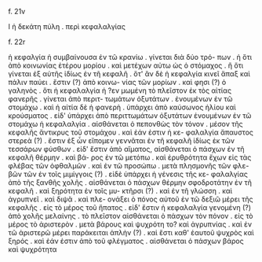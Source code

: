f. 21v

Ι ἡ δεκάτη πύλη . περὶ κεφαλαλγίας 

f. 22r 

ἡ κεφαλγία ἡ συμβαίνουσα ἐν τῶ κρανίω . γίνεται διὰ δύο τρό-
πων . ἠ ὅτι ἀπὸ κοινωνίας ἑτέρου μορίου . καὶ μετέχων αὐτω ὡς
ὁ στόμαχος . ἢ ὅτι γίνεται ἐξ αὐτῆς ἰδίως ἐν τῆ κεφαλῆ . ὅτ' ἂν
δὲ ἡ κεφαλγία κινεῖ ἅπαξ καὶ πάλιν παύει . ἔστιν (?) ἀπὸ κοινω-
νίας τῶν μορίων . καὶ φησι (?) ὁ γαληνὸς . ὅτι ἡ κεφαλαλγία ἡ ?εν
μωμένη τὸ πλεῖστον ἐκ τὸς αἰτίας φανερῆς . γίνεται ἀπὸ περιτ-
τωμάτων ὀξυτάτων . ἑνουμένων ἐν τῶ στομάχω . καὶ ἡ αἰτία
δὲ ἡ φανερὴ . ὑπάρχει ἀπὸ καύσωνος ἡλίου καὶ κρούσματος .
εἰδ' ὑπάρχει ἀπὸ περιττωμάτων ὀξυτάτων ἑνουμένων ἐν τῶ
στομάχω ἡ κεφαλαλγία . αἰσθάνεται ὁ πεπονθὼς τὸν τόνον . 
μέσον τῆς κεφαλῆς ἄντικρυς τοῦ στομάχου . καὶ ἐάν ἐστιν ἡ κε-
φαλαλγία ἄπαυστος στερεὰ (?) . ἔστιν ἐξ ὧν εἴπομεν γεννᾶται ἐν
τῆ κεφαλῆ ἰδίως ἐκ τῶν τεσσάρων φύσθων . εἰδ' ἔστιν ἀπὸ 
αἵματος, αἰσθάνεται ὁ πάσχων ἐν τῆ κεφαλῆ θέρμην . καὶ βά-
ρος ἐν τῶ μετόπω . καὶ ἐρυθρότητα ἔχων εἰς τὰς φλέβας τῶν 
ὀφθαλμῶν . καὶ ἐν τῶ προσώπω . μετὰ πλησμονῆς τῶν φλε-
βῶν τῶν ἐν τοῖς μιμίγγοις (?) . εἰδὲ ὑπάρχει ἡ γένεσις τῆς κε-
φαλαλγίας ἀπὸ τῆς ξανθῆς χολῆς . αἰσθάνεται ὁ πάσχων 
θέρμην σφοδροτάτην ἐν τῆ κεφαλῆ . καὶ ξηρότητα ἐν τοῖς μυ-
κτῆρσι (?) . καὶ ἐν τῆ γλώσση . καὶ ἀγρυπνεῖ . καὶ διψᾶ . καὶ πλε-
ονάξει ὁ πόνος αὐτοῦ ἐν τῶ δεξιῶ μέρει τῆς κεφαλῆς . εἰς
τὸ μέρος τοῦ ἥπατος  . εἰδ' ἔστιν ἡ κεφαλαλγία γενομένη (?)
ἀπὸ χολῆς μελαίνης . τὸ πλεῖστον αἰσθάνεται ὁ πάσχων τὸν
πόνον . εἰς τὸ μέρος τὸ ἀριστερὸν . μετὰ βάρους καὶ ψυχρότη το?
καὶ ἀγρυπνίας . καὶ ἐν τῶ ἀριστερῶ μέρει παράκειται
ἀπλὴν (?) . καὶ ἔστι καθ' ἑαυτοῦ ψυχρὸς καὶ ξηρός . καὶ ἐάν ἐστιν
ἀπὸ τοῦ φλέγματος . αἰσθάνεται ὁ πάσχων βάρος καὶ ψυχρότητα 